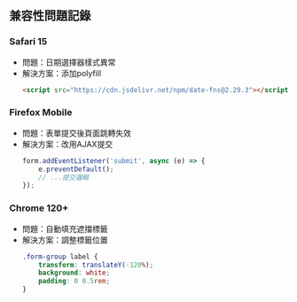 ## 兼容性問題記錄

### Safari 15
- 問題：日期選擇器樣式異常
- 解決方案：添加polyfill
  ```html
  <script src="https://cdn.jsdelivr.net/npm/date-fns@2.29.3"></script>
  ```

### Firefox Mobile
- 問題：表單提交後頁面跳轉失效
- 解決方案：改用AJAX提交
  ```javascript
  form.addEventListener('submit', async (e) => {
      e.preventDefault();
      // ...提交邏輯
  });
  ```

### Chrome 120+
- 問題：自動填充遮擋標籤
- 解決方案：調整標籤位置
  ```css
  .form-group label {
      transform: translateY(-120%);
      background: white;
      padding: 0 0.5rem;
  }
  ``` 